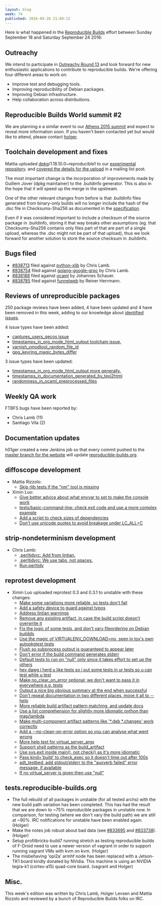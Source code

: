 ```yaml
---
layout: blog
week: 74
published: 2016-09-26 21:09:12
---
```


Here is what happened in the [Reproducible
Builds](https://wiki.debian.org/ReproducibleBuilds) effort between Sunday September 18 and Saturday September 24 2016:

Outreachy
---------

We intend to participate in [Outreachy Round 13](https://wiki.debian.org/Outreachy/Round13/Projects/ReproducibleBuildsOfDebian) and look forward for new enthusiastic applications to contribute to reproducible builds. We're offering four different areas to work on:

- Improve test and debugging tools.
- Improving reproducibility of Debian packages.
- Improving Debian infrastructure.
- Help collaboration across distributions.

Reproducible Builds World summit #2 
-----------------------------------

We are planning e a similar event to our [Athens 2015 summit](https://reproducible-builds.org/events/athens2015/) and expect to reveal more information soon. If you haven't been contacted yet but would like to attend, please contact [holger](mailto:holger@layer-acht.org).

Toolchain development and fixes
-------------------------------

Mattia uploaded [dpkg](https://tracker.debian.org/pkg/dpkg)/1.18.10.0~reproducible1 to our [experimental repository](https://wiki.debian.org/ReproducibleBuilds/ExperimentalToolchain).
and [covered the details for the upload](https://lists.alioth.debian.org/pipermail/reproducible-builds/Week-of-Mon-20160919/007119.html) in a mailing list post.

The most important change is the incorporation of improvements made by Guillem
Jover (dpkg maintainer) to the .buildinfo generator. This is also in the hope
that it will speed up the merge in the upstream.

One of the other relevant changes from before is that .buildinfo files
generated from binary-only builds will no longer include the hash of the .dsc
file in Checksums-Sha256 as documented in the
[specification](https://wiki.debian.org/ReproducibleBuilds/BuildinfoSpecification#buildinfo_field_descriptions).

Even if it was considered important to include a checksum of the source package
in .buildinfo, storing it that way breaks other assumptions (eg. that
Checksums-Sha256 contains only files part of that are part of a single upload,
whereas the .dsc might not be part of that upload), thus we look forward for
another solution to store the source checksum in .buildinfo.

Bugs filed
----------

* [#838713](https://bugs.debian.org/838713) filed against [python-xlib](https://tracker.debian.org/pkg/python-xlib) by Chris Lamb.
* [#838754](https://bugs.debian.org/838754) filed against [golang-google-grpc](https://tracker.debian.org/pkg/golang-google-grpc) by Chris Lamb.
* [#838188](https://bugs.debian.org/838188) filed against [ocaml](https://tracker.debian.org/pkg/ocaml) by Johannes Schauer.
* [#838785](https://bugs.debian.org/838785) filed against [funnelweb](https://tracker.debian.org/pkg/funnelweb) by Reiner Herrmann.

Reviews of unreproducible packages
----------------------------------

250 package reviews have been added, 4 have been updated and 4 have been removed in this week,
adding to our knowledge about [identified issues](https://tests.reproducible-builds.org/debian/index_issues.html).

4 issue types have been added:

- [captures\_users\_gecos issue](https://salsa.debian.org/reproducible-builds/reproducible-notes/commit/584deb2)
- [timestamps\_in\_org\_mode\_html\_output toolchain issue.](https://salsa.debian.org/reproducible-builds/reproducible-notes/commit/f9da49e)
- [varnish\_vmodtool\_random\_file\_id](https://salsa.debian.org/reproducible-builds/reproducible-notes/commit/f269ff7)
- [gpg\_keyring\_magic\_bytes\_differ](https://salsa.debian.org/reproducible-builds/reproducible-notes/commit/bf419e3)

3 issue types have been updated:

- [timestamps\_in\_org\_mode\_html\_output more generally.](https://salsa.debian.org/reproducible-builds/reproducible-notes/commit/5b2aaa1)
- [timestamps\_in\_documentation\_generated\_by\_texi2html](https://salsa.debian.org/reproducible-builds/reproducible-notes/commit/2422954)
- [randomness\_in\_ocaml\_preprocessed\_files](https://salsa.debian.org/reproducible-builds/reproducible-notes/commit/65250b4)

Weekly QA work
--------------

FTBFS bugs have been reported by:

 - Chris Lamb (11)
 - Santiago Vila (2)

Documentation updates
---------------------

h01ger created a new Jenkins job so that every commit pushed to the [master branch for the website](https://git.debian.org/git/reproducible/reproducible-website.git) will update [reproducible-builds.org](https://reproducible-builds.org/).


diffoscope development
----------------------

- Mattia Rizzolo:
  - [Skip rlib tests if the "nm" tool is missing](https://salsa.debian.org/reproducible-builds/diffoscope/commit/1d7bea1)
- Ximin Luo:
  - [Give better advice about what envvar to set to make the console work](https://salsa.debian.org/reproducible-builds/diffoscope/commit/436253a)
  - [tests/basic-command-line: check exit code and use a more complex example](https://salsa.debian.org/reproducible-builds/diffoscope/commit/7adb6b7)
  - [Add a script to check sizes of dependencies](https://salsa.debian.org/reproducible-builds/diffoscope/commit/30d00ec)
  - [Don't use unicode quotes to avoid breakage under LC\_ALL=C](https://salsa.debian.org/reproducible-builds/diffoscope/commit/f68fcbd)


strip-nondeterminism development
--------------------------------

- Chris Lamb:
  - [.perltidyrc: Add from lintian.](https://salsa.debian.org/reproducible-builds/strip-nondeterminism.git/commit/?id=dcddf05)
  - [.perltidyrc: We use tabs, not spaces.](https://salsa.debian.org/reproducible-builds/strip-nondeterminism.git/commit/?id=c419282)
  - [Run perltidy](https://salsa.debian.org/reproducible-builds/strip-nondeterminism.git/commit/?id=d1126e4)

reprotest development
---------------------

- Ximin Luo uploaded reprotest 0.3 and 0.3.1 to unstable with these changes:
  - [Make some variations more reliable, so tests don't fail](https://salsa.debian.org/reproducible-builds/reprotest.git/commit/?id=4797f65)
  - [Add a safety device to guard against typos](https://salsa.debian.org/reproducible-builds/reprotest.git/commit/?id=c0017ce)
  - [Address lintian warnings](https://salsa.debian.org/reproducible-builds/reprotest.git/commit/?id=ec4db94)
  - [Remove any existing artifact, in case the build script doesn't overwrite it](https://salsa.debian.org/reproducible-builds/reprotest.git/commit/?id=6b25439)
  - [Fix the logic of some tests, and don't vary fileordering on Debian buildds](https://salsa.debian.org/reproducible-builds/reprotest.git/commit/?id=0b0e6dc)
  - [Use the magic of VIRTUALENV\_DOWNLOAD=no, seen in tox's own autopkgtest tests](https://salsa.debian.org/reproducible-builds/reprotest.git/commit/?id=fe49513)
  - [Flush so subprocess output is guaranteed to appear later](https://salsa.debian.org/reproducible-builds/reprotest.git/commit/?id=c1b17ed)
  - [Don't error if the build command generates stderr](https://salsa.debian.org/reproducible-builds/reprotest.git/commit/?id=49e67ca)
  - [Default tests to run on "null" only since it takes effort to set up the others](https://salsa.debian.org/reproducible-builds/reprotest.git/commit/?id=07ec6d1)
  - [hey dawg i herd u like tests so i put some tests in ur tests so u can test while u test](https://salsa.debian.org/reproducible-builds/reprotest.git/commit/?id=28937c1)
  - [Make no\_clear\_on\_error optional; we don't want to pass it in everywhere e.g. tests](https://salsa.debian.org/reproducible-builds/reprotest.git/commit/?id=2ea325f)
  - [Output a nice big obvious summary at the end when successful](https://salsa.debian.org/reproducible-builds/reprotest.git/commit/?id=77219d8)
  - [Don't repeat documentation in two different places, move it all to --help](https://salsa.debian.org/reproducible-builds/reprotest.git/commit/?id=714cf5b)
  - [More reliable build artifact pattern matching, and update docs](https://salsa.debian.org/reproducible-builds/reprotest.git/commit/?id=eb4146f)
  - [Use a list comprehension for slightly more idiomatic python than map/lambda](https://salsa.debian.org/reproducible-builds/reprotest.git/commit/?id=0876afc)
  - [Make multi-component artifact patterns like '*.deb *.changes' work correctly](https://salsa.debian.org/reproducible-builds/reprotest.git/commit/?id=225b0e0)
  - [Add a --no-clean-on-error option so you can analyse what went wrong](https://salsa.debian.org/reproducible-builds/reprotest.git/commit/?id=56d4ca3)
  - [More help text for virtual\_server\_args](https://salsa.debian.org/reproducible-builds/reprotest.git/commit/?id=6bddf77)
  - [Support shell patterns as the build\_artifact](https://salsa.debian.org/reproducible-builds/reprotest.git/commit/?id=c904142)
  - [Use sys.exit inside main(), not check() as it's more idiomatic](https://salsa.debian.org/reproducible-builds/reprotest.git/commit/?id=5356853)
  - [Pass kind='build' to check\_exec so it doesn't time out after 100s](https://salsa.debian.org/reproducible-builds/reprotest.git/commit/?id=02119cb)
  - [adt\_testbed: add stdout/stderr to the "auxverb failed" error message, if available](https://salsa.debian.org/reproducible-builds/reprotest.git/commit/?id=44d6ffc)
  - [If no virtual\_server is given then use "null"](https://salsa.debian.org/reproducible-builds/reprotest.git/commit/?id=4a08037)


tests.reproducible-builds.org
-----------------------------

- The full rebuild of all packages in unstable (for all tested archs) with the new build path variation has been completed. This has had the result that we are down to ~75% reproducible packages in unstable now. In comparison, for testing (where we don't vary the build path) we are still at ~90%. IRC notifications for unstable have been enabled again. (Holger)
- Make the notes job robust about bad data (see [#833695](https://bugs.debian.org/833695) and [#833738](https://bugs.debian.org/833738)). (Holger)
- Setup profitbricks-build7 running stretch as testing reproducible builds of F-Droid need to use a newer version of vagrant in order to support running vagrant VMs with kvm on kvm. (Holger)
- The misbehaving 'opi2a' armhf node has been replaced with a Jetson-TK1 board kindly donated by NVidia. This machine is using an NVIDIA tegra-k1 (cortex-a15) quad-core board. (vagrant and Holger)

Misc.
-----

This week's edition was written by Chris Lamb, Holger Levsen and Mattia Rizzolo and reviewed by a bunch of Reproducible Builds folks on IRC.
